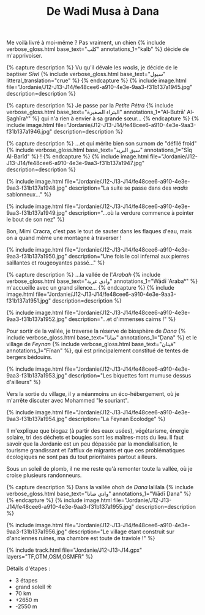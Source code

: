 ﻿---
title: "De Wadi Musa à Dana"
permalink: /Jordanie/J12-J13-J14/
sidebar:
  nav: "jordanie"
enable_tracks: true
---

Me voilà livré à moi-même ? Pas vraiment, un chien 
{% include verbose_gloss.html base_text="كلب" annotations_1="kalb" %} décide de m'apprivoiser.

{% capture description %}
Vu qu'il dévale les *wadis*, je décide de le baptiser *Sīwl*
{% include verbose_gloss.html base_text="سيول" litteral_translation="crue" %}
{% endcapture %}
{% include image.html file="Jordanie/J12-J13-J14/fe48cee6-a910-4e3e-9aa3-f31b137a1945.jpg" description=description %}

{% capture description %}
Je passe par la *Petite Pétra*
{% include verbose_gloss.html base_text="البتراء الصغيرة‎" annotations_1="Al-Butrā' Al-Ṣaghīraʰ" %}
qui n'a rien à envier à sa grande sœur...
{% endcapture %}
{% include image.html file="Jordanie/J12-J13-J14/fe48cee6-a910-4e3e-9aa3-f31b137a1946.jpg" description=description %}

{% capture description %}
...et qui mérite bien son surnom de "défilé froid"
{% include verbose_gloss.html base_text="سيق البريد‎‎" annotations_1="Sīq Al-Barīd" %} !
{% endcapture %}
{% include image.html file="Jordanie/J12-J13-J14/fe48cee6-a910-4e3e-9aa3-f31b137a1947.jpg" description=description %}

{% include image.html file="Jordanie/J12-J13-J14/fe48cee6-a910-4e3e-9aa3-f31b137a1948.jpg" description="La suite se passe dans des *wadis* sablonneux..." %}

{% include image.html file="Jordanie/J12-J13-J14/fe48cee6-a910-4e3e-9aa3-f31b137a1949.jpg" description="...où la verdure commence à pointer le bout de son nez" %}

Bon, Mimi Cracra, c'est pas le tout de sauter dans les flaques d'eau, mais on a quand même une montagne à traverser !

{% include image.html file="Jordanie/J12-J13-J14/fe48cee6-a910-4e3e-9aa3-f31b137a1950.jpg" description="Une fois le col infernal aux pierres saillantes et rougeoyantes passé..." %}

{% capture description %}
...la vallée de l'*Arabah*
{% include verbose_gloss.html base_text="وادي عربة‎" annotations_1="Wādī ʿArabaʰ" %}
m'accueille avec un grand silence...
{% endcapture %}
{% include image.html file="Jordanie/J12-J13-J14/fe48cee6-a910-4e3e-9aa3-f31b137a1951.jpg" description=description %}

{% include image.html file="Jordanie/J12-J13-J14/fe48cee6-a910-4e3e-9aa3-f31b137a1952.jpg" description="...et d'immenses cairns !" %}

Pour sortir de la vallée, je traverse la réserve de biosphère de *Dana*
{% include verbose_gloss.html base_text="ضانا" annotations_1="Ḍana" %}
et le village de *Feynan*
{% include verbose_gloss.html base_text="فينان‎" annotations_1="Fīnan" %},
qui est principalement constitué de tentes de bergers bédouins.

{% include image.html file="Jordanie/J12-J13-J14/fe48cee6-a910-4e3e-9aa3-f31b137a1953.jpg" description="Les biquettes font mumuse dessus d'ailleurs" %}

Vers la sortie du village, il y a néanmoins un éco-hébergement, où je m'arrête discuter avec Mohammed "le souriant".

{% include image.html file="Jordanie/J12-J13-J14/fe48cee6-a910-4e3e-9aa3-f31b137a1954.jpg" description="La Feynan Ecolodge" %}

Il m'explique que biogaz (à partir des eaux usées), végétarisme, énergie solaire, tri des déchets et bougies sont les maîtres-mots du lieu.
Il faut savoir que la Jordanie est un peu dépassée par la mondialisation, le tourisme grandissant et l'afflux de migrants
et que ces problématiques écologiques ne sont pas du tout prioritaires partout ailleurs.

Sous un soleil de plomb, il ne me reste qu'à remonter toute la vallée, où je croise plusieurs randonneurs.

{% capture description %}
Dans la vallée ohoh de *Dana* lalilala
{% include verbose_gloss.html base_text="وادي ضانا‎" annotations_1="Wādī Ḍana" %}
{% endcapture %}
{% include image.html file="Jordanie/J12-J13-J14/fe48cee6-a910-4e3e-9aa3-f31b137a1955.jpg" description=description %}

{% include image.html file="Jordanie/J12-J13-J14/fe48cee6-a910-4e3e-9aa3-f31b137a1956.jpg" description="Le village étant construit sur d'anciennes ruines, ma chambre est toute de traviole !" %}

{% include track.html file="Jordanie/J12-J13-J14.gpx" layers="TF,OTM,OSM,OSMFR" %}

Détails d'étapes :
* 3 étapes
* grand soleil :sunny:
* 70 km
* +2650 m
* -2550 m
